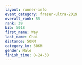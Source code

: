 ```yaml
---
layout: runner-info 
event_category: fraser-ultra-2019 
overall_rank: 55
rank: 39
bib: 5018
first_name: Way
last_name: Chai
distance: 50KM
category_km: 50KM
gender: Male
finish_time: 8-24-38
---
```


